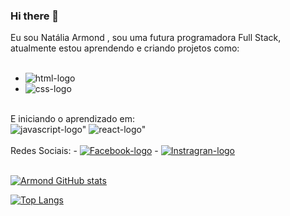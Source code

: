 ### Hi there 👋

Eu sou Natália Armond , sou uma futura programadora Full Stack, atualmente estou aprendendo e criando projetos como:
<br>
<br>
  - <img src="https://img.shields.io/badge/HTML5-E34F26?style=for-the-badge&logo=html5&logoColor=white" alt="html-logo" />
  - <img src="https://img.shields.io/badge/CSS3-1572B6?style=for-the-badge&logo=css3&logoColor=white" alt="css-logo" />
<br>
E iniciando o aprendizado em:
<br>
  <img src="https://img.shields.io/badge/JavaScript-F7DF1E?style=for-the-badge&logo=javascript&logoColor=black" alt=javascript-logo" />
  <img src="https://img.shields.io/badge/React-20232A?style=for-the-badge&logo=react&logoColor=61DAFB" alt=react-logo" />
<br>
<br>
Redes Sociais:
  - <a href="https://www.facebook.com/taya.armond"><img src="https://img.shields.io/badge/Facebook-1877F2?style=for-the-badge&logo=facebook&logoColor=white" alt="Facebook-logo" /></a>
  - <a href="https://www.instagram.com/natalia.armond/"><img src="https://img.shields.io/badge/Instagram-E4405F?style=for-the-badge&logo=instagram&logoColor=white" alt="Instragran-logo" /></a>
  <br>
  <br>
 
 
 [![Armond GitHub stats](https://github-readme-stats.vercel.app/api?username=Natalia-Armond)](https://github.com/anuraghazra/github-readme-stats)
 
 [![Top Langs](https://github-readme-stats.vercel.app/api/top-langs/?username=Natalia-Armond)](https://github.com/anuraghazra/github-readme-stats)
 
